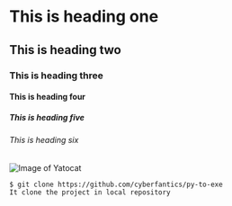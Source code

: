 # This is heading one
## This is heading two
### This is heading three
#### This is heading four
##### This is heading five
###### This is heading six

![Image of Yatocat](https://octodex.github.com/images/yaktocat.png)

```
$ git clone https://github.com/cyberfantics/py-to-exe
It clone the project in local repository
```
